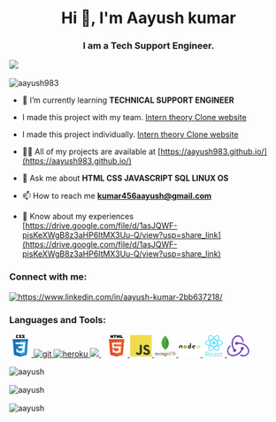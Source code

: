 <h1 align="center">Hi 👋, I'm Aayush kumar</h1>
<h3 align="center">I am a Tech Support Engineer.</h3>
<img src="https://readme-typing-svg.herokuapp.com/?lines=TECH+Support+Engineer;&right=true&width=400&height=50">
<p align="left"> <img src="https://komarev.com/ghpvc/?username=aayush983&label=Profile%20views&color=0e75b6&style=flat" alt="aayush983" /> </p>

- 🌱 I’m currently learning ****TECHNICAL SUPPORT ENGINEER****
- I made this project with my team. [Intern theory Clone website](https://frolicking-macaron-68e3c3.netlify.app/)
- I made this project individually. [Intern theory Clone website](https://scintillating-clafoutis-dbade0.netlify.app/)

- 👨‍💻 All of my projects are available at [https://aayush983.github.io/](https://aayush983.github.io/)

- 💬 Ask me about **HTML CSS JAVASCRIPT SQL LINUX OS**

- 📫 How to reach me **kumar456aayush@gmail.com**

- 📄 Know about my experiences [https://drive.google.com/file/d/1asJQWF-pisKeXWgB8z3aHP6ItMX3Uu-Q/view?usp=share_link](https://drive.google.com/file/d/1asJQWF-pisKeXWgB8z3aHP6ItMX3Uu-Q/view?usp=share_link)

<h3 align="left">Connect with me:</h3>
<p align="left">
<a href="https://linkedin.com/in/https://www.linkedin.com/in/aayush-kumar-2bb637218/" target="blank"><img align="center" src="https://raw.githubusercontent.com/rahuldkjain/github-profile-readme-generator/master/src/images/icons/Social/linked-in-alt.svg" alt="https://www.linkedin.com/in/aayush-kumar-2bb637218/" height="30" width="40" /></a>
</p>

<h3 align="left">Languages and Tools:</h3>
<p align="left"> <a href="https://www.w3schools.com/css/" target="_blank" rel="noreferrer"> <img src="https://raw.githubusercontent.com/devicons/devicon/master/icons/css3/css3-original-wordmark.svg" alt="css3" width="40" height="40"/> </a> <a href="https://git-scm.com/" target="_blank" rel="noreferrer"> <img src="https://www.vectorlogo.zone/logos/git-scm/git-scm-icon.svg" alt="git" width="40" height="40"/> </a> <a href="https://heroku.com" target="_blank" rel="noreferrer"> <img src="https://www.vectorlogo.zone/logos/heroku/heroku-icon.svg" alt="heroku" width="40" height="40"/>
  <a href=""><img src="https://img.icons8.com/color/48/000000/chakra-ui.png"/> </a> &nbsp;
  </a> <a href="https://www.w3.org/html/" target="_blank" rel="noreferrer"> <img src="https://raw.githubusercontent.com/devicons/devicon/master/icons/html5/html5-original-wordmark.svg" alt="html5" width="40" height="40"/> </a> <a href="https://developer.mozilla.org/en-US/docs/Web/JavaScript" target="_blank" rel="noreferrer"> <img src="https://raw.githubusercontent.com/devicons/devicon/master/icons/javascript/javascript-original.svg" alt="javascript" width="40" height="40"/> </a> <a href="https://www.mysql.com/" target="_blank" rel="noreferrer"> <img src="https://raw.githubusercontent.com/devicons/devicon/master/icons/mongodb/mongodb-original-wordmark.svg" alt="mongodb" width="40" height="40"/> </a> <a href="https://nodejs.org" target="_blank" rel="noreferrer"> <img src="https://raw.githubusercontent.com/devicons/devicon/master/icons/nodejs/nodejs-original-wordmark.svg" alt="nodejs" width="40" height="40"/> </a> <a href="https://reactjs.org/" target="_blank" rel="noreferrer"> <img src="https://raw.githubusercontent.com/devicons/devicon/master/icons/react/react-original-wordmark.svg" alt="react" width="40" height="40"/> </a> <a href="https://redux.js.org" target="_blank" rel="noreferrer"> <img src="https://raw.githubusercontent.com/devicons/devicon/master/icons/redux/redux-original.svg" alt="redux" width="40" height="40"/> </a> </p>

<p><img align="center" src="https://github-readme-stats.vercel.app/api/top-langs/?username=aayush983&hide=php&layout=compact&theme=radical" alt="aayush" height="50%" width="50%" /></p>
  
<p><img align="center" src="https://github-readme-stats.vercel.app/api?username=aayush983&show_icons=true&locale=en&theme=radical" alt="aayush" height="50%" width="50%" /></p>
<p><img align="center" src="https://github-readme-streak-stats.herokuapp.com/?user=aayush983&theme=radical" alt="aayush" height="50%" width="50%"/></p>


<!-- <a href="https://github.com/Aayush983/github-readme-activity-graph"><img alt="Aayush's Activity Graph" src="https://activity-graph.herokuapp.com/graph?username=Aayush983&bg_color=0D1117&color=5BCDEC&line=5BCDEC&point=FFFFFF&hide_border=true" /></a> -->
